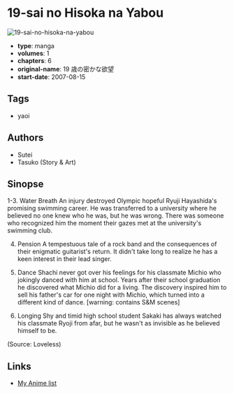 # 19-sai no Hisoka na Yabou

![19-sai-no-hisoka-na-yabou](https://cdn.myanimelist.net/images/manga/4/65699.jpg)

-   **type**: manga
-   **volumes**: 1
-   **chapters**: 6
-   **original-name**: 19 歳の密かな欲望
-   **start-date**: 2007-08-15

## Tags

-   yaoi

## Authors

-   Sutei
-   Tasuko (Story & Art)

## Sinopse

1-3. Water Breath
An injury destroyed Olympic hopeful Ryuji Hayashida's promising swimming career. He was transferred to a university where he believed no one knew who he was, but he was wrong. There was someone who recognized him the moment their gazes met at the university's swimming club.

4. Pension
   A tempestuous tale of a rock band and the consequences of their enigmatic guitarist's return. It didn't take long to realize he has a keen interest in their lead singer.

5. Dance
   Shachi never got over his feelings for his classmate Michio who jokingly danced with him at school. Years after their school graduation he discovered what Michio did for a living. The discovery inspired him to sell his father's car for one night with Michio, which turned into a different kind of dance. [warning: contains S&M scenes]

6. Longing
   Shy and timid high school student Sakaki has always watched his classmate Ryoji from afar, but he wasn't as invisible as he believed himself to be.

(Source: Loveless)

## Links

-   [My Anime list](https://myanimelist.net/manga/6062/19-sai_no_Hisoka_na_Yabou)
